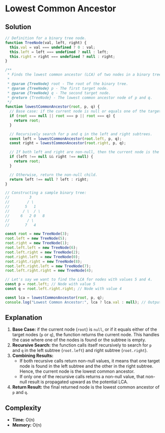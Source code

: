 # Lowest Common Ancestor

## Solution

```js
// Definition for a binary tree node.
function TreeNode(val, left, right) {
  this.val = val === undefined ? 0 : val;
  this.left = left === undefined ? null : left;
  this.right = right === undefined ? null : right;
}

/**
 * Finds the lowest common ancestor (LCA) of two nodes in a binary tree.
 *
 * @param {TreeNode} root - The root of the binary tree.
 * @param {TreeNode} p - The first target node.
 * @param {TreeNode} q - The second target node.
 * @return {TreeNode} - The lowest common ancestor node of p and q.
 */
function lowestCommonAncestor(root, p, q) {
  // Base case: if the current node is null or equals one of the target nodes, return it.
  if (root === null || root === p || root === q) {
    return root;
  }

  // Recursively search for p and q in the left and right subtrees.
  const left = lowestCommonAncestor(root.left, p, q);
  const right = lowestCommonAncestor(root.right, p, q);

  // If both left and right are non-null, then the current node is the LCA.
  if (left !== null && right !== null) {
    return root;
  }

  // Otherwise, return the non-null child.
  return left !== null ? left : right;
}

// Constructing a sample binary tree:
//         3
//        / \
//       5   1
//      / \  / \
//     6   2 0   8
//        / \
//       7   4

const root = new TreeNode(3);
root.left = new TreeNode(5);
root.right = new TreeNode(1);
root.left.left = new TreeNode(6);
root.left.right = new TreeNode(2);
root.right.left = new TreeNode(0);
root.right.right = new TreeNode(8);
root.left.right.left = new TreeNode(7);
root.left.right.right = new TreeNode(4);

// Let's say we want to find the LCA for nodes with values 5 and 4.
const p = root.left; // Node with value 5
const q = root.left.right.right; // Node with value 4

const lca = lowestCommonAncestor(root, p, q);
console.log("Lowest Common Ancestor:", lca ? lca.val : null); // Output: 5
```

## Explanation

1. **Base Case:** if the current node (`root`) is `null`, or if it equals either of the target nodes (`p` or `q`), the function returns the current node. This handles the case where one of the nodes is found or the subtree is empty.
2. **Recursive Search:** the function calls itself recursively to search for `p` and `q` in the left subtree (`root.left`) and right subtree (`root.right`).
3. **Combining Results:**
   - If both recursive calls return non-null values, it means that one target node is found in the left subtree and the other in the right subtree. Hence, the current node is the lowest common ancestor.
   - If only one of the recursive calls returns a non-null value, that non-null result is propagated upward as the potential LCA.
4. **Return Result:** the final returned node is the lowest common ancestor of `p` and `q`.

## Complexity

- **Time:** O(n)
- **Memory:** O(n)
